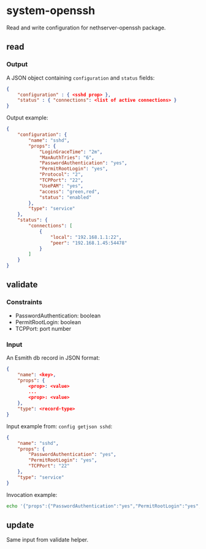 # system-openssh

Read and write configuration for nethserver-openssh package.

## read

### Output

A JSON object containing `configuration` and `status` fields:
```json
{
    "configuration" : { <sshd prop> },
    "status" : { "connections": <list of active connections> }
}
```

Output example:
```json
{
    "configuration": {
        "name": "sshd",
        "props": {
            "LoginGraceTime": "2m",
            "MaxAuthTries": "6",
            "PasswordAuthentication": "yes",
            "PermitRootLogin": "yes",
            "Protocol": "2",
            "TCPPort": "22",
            "UsePAM": "yes",
            "access": "green,red",
            "status": "enabled"
        },
        "type": "service"
    },
    "status": {
        "connections": [
            {
                "local": "192.168.1.1:22",
                "peer": "192.168.1.45:54478"
            }
        ]
    }
}
```

## validate

### Constraints

- PasswordAuthentication: boolean
- PermitRootLogin: boolean
- TCPPort: port number

### Input

An Esmith db record in JSON format:
```json
{
    "name": <key>,
    "props": {
        <prop>: <value>
        ...
        <prop>: <value>
    },
    "type": <record-type>
}
```

Input example from: `config getjson sshd`:
```json
{
    "name": "sshd",
    "props": {
        "PasswordAuthentication": "yes",
        "PermitRootLogin": "yes",
        "TCPPort": "22"
    },
    "type": "service"
}
```

Invocation example:
```bash
echo '{"props":{"PasswordAuthentication":"yes","PermitRootLogin":"yes","TCPPort":"22"},"name":"sshd","type":"service"}' | ./validate
```

## update

Same input from validate helper.

